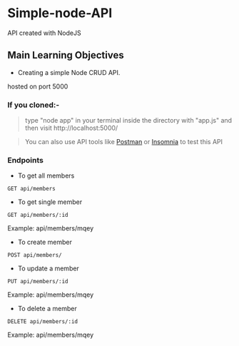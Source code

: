 # Simple-node-API
API created with NodeJS 

## Main Learning Objectives
* Creating a simple Node CRUD API.

hosted on port 5000

### If you cloned:-
>  type "node app" in your terminal inside the directory with "app.js" and then
>  visit http://localhost:5000/

>You can also use API tools like [Postman](hhttps://www.postman.com/) or [Insomnia](https://insomnia.rest/) to test this API

### Endpoints
* To get all members
```
GET api/members
```

* To get single member
```
GET api/members/:id
```
Example: api/members/mqey

* To create member
```
POST api/members/
```

* To update a member
```
PUT api/members/:id
```
Example: api/members/mqey

* To delete a member
```
DELETE api/members/:id
```
Example: api/members/mqey
